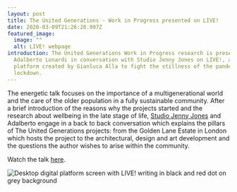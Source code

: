 ```yaml
---
layout: post
title: The United Generations - Work in Progress presented on LIVE!
date: 2020-03-09T21:26:20.997Z
featured_image:
  image: ""
  alt: LIVE! webpage
introduction: The United Generations Work in Progress research is presented by
  Adalberto Lonardi in conversation with Studio Jenny Jones on LIVE!, a digital
  platform created by Gianluca Alla to fight the stillness of the pandemic
  lockdown.
---
```

The energetic talk focuses on the importance of a multigenerational world and the care of the older population in a fully sustainable community. After a brief introduction of the reasons why the projects started and the research about wellbeing in the late stage of life, [Studio Jenny Jones](https://studiojennyjones.com/) and Adalberto engage in a back to back conversation which explains the pillars of The United Generations projects: from the Golden Lane Estate in London which hosts the project to the architectural, design and art development and the questions the author wishes to arise within the community. 

Watch the talk [here](https://www.instagram.com/tv/B-pYSPfFEY3/).

![Desktop digital platform screen with LIVE! writing in black and red dot on grey background](/assets/uploads/live.jpg "LIVE! - Desktop digital platform by Gianluca Alla")